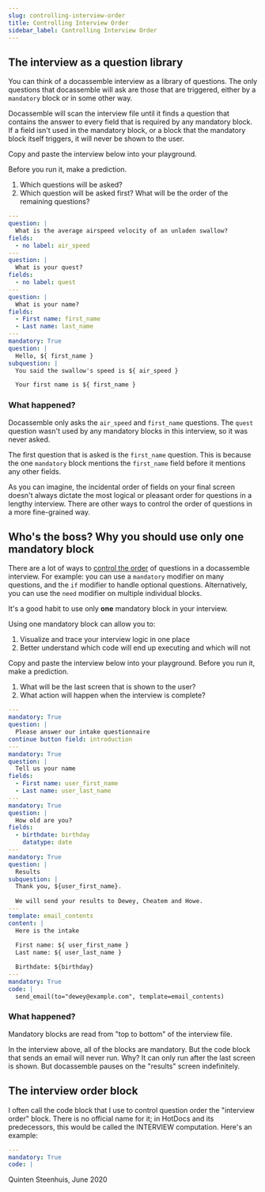 ```yaml
---
slug: controlling-interview-order
title: Controlling Interview Order
sidebar_label: Controlling Interview Order
---
```


## The interview as a question library

You can think of a docassemble interview as a library of questions.
The only questions that docassemble will ask are those that are triggered,
either by a `mandatory` block or in some other way.

Docassemble will scan the interview file until it finds a question
that contains the answer to every field that is required by any
mandatory block. If a field isn't used in the mandatory block, or a
block that the mandatory block itself triggers, it will never be shown
to the user.

Copy and paste the interview below into your playground.

Before you run it, make a prediction.

1. Which questions will be asked?
1. Which question will be asked first? What will be the order of the remaining questions?

```yaml
---
question: |
  What is the average airspeed velocity of an unladen swallow?
fields:
  - no label: air_speed
---
question: |
  What is your quest?
fields:
  - no label: quest
---
question: |
  What is your name?
fields:
  - First name: first_name
  - Last name: last_name
---
mandatory: True
question: |
  Hello, ${ first_name }
subquestion: |
  You said the swallow's speed is ${ air_speed }

  Your first name is ${ first_name }
```

### What happened?

Docassemble only asks the `air_speed` and `first_name` questions. The `quest`
question wasn't used by any mandatory blocks in this interview, so it
was never asked.

The first question that is asked is the `first_name` question. This is because
the one `mandatory` block mentions the `first_name` field before it mentions any
other fields.

As you can imagine, the incidental order of fields on your final screen doesn't always
dictate the most logical or pleasant order for questions in a lengthy interview.
There are other ways to control the order of questions in a more fine-grained way.

## Who's the boss? Why you should use only one mandatory block

There are a lot of ways to [control the
order](https://docassemble.org/docs/logic.html) of questions in a docassemble
interview. For example: you can use a `mandatory` modifier on many questions,
and the `if` modifier to handle optional questions. Alternatively, you can
use the `need` modifier on multiple individual blocks.

It's a good habit to use only **one** mandatory block in your interview.

Using one mandatory block can allow you to:

1. Visualize and trace your interview logic in one place
1. Better understand which code will end up executing and which will not

Copy and paste the interview below into your playground. Before you run it,
make a prediction.

1. What will be the last screen that is shown to the user?
1. What action will happen when the interview is complete?

```yaml
---
mandatory: True
question: |
  Please answer our intake questionnaire
continue button field: introduction
---
mandatory: True
question: |
  Tell us your name
fields:
  - First name: user_first_name
  - Last name: user_last_name
---
mandatory: True
question: |
  How old are you?
fields:
  - birthdate: birthday
    datatype: date
---
mandatory: True
question: |
  Results
subquestion: |
  Thank you, ${user_first_name}.
  
  We will send your results to Dewey, Cheatem and Howe.
---
template: email_contents
content: |
  Here is the intake
  
  First name: ${ user_first_name }  
  Last name: ${ user_last_name }

  Birthdate: ${birthday}
---
mandatory: True
code: |
  send_email(to="dewey@example.com", template=email_contents)
```

### What happened?

Mandatory blocks are read from "top to bottom" of the interview file.

In the interview above, all of the blocks are mandatory. But the code block
that sends an email will never run. Why? It can only run after the last screen
is shown. But docassemble pauses on the "results" screen indefinitely.

## The interview order block

I often call the code block that I use to control question order the "interview order" block.
There is no official name for it; in HotDocs and its predecessors, this would be called the
INTERVIEW computation. Here's an example:

```yaml
---
mandatory: True
code: |

```

Quinten Steenhuis, June 2020